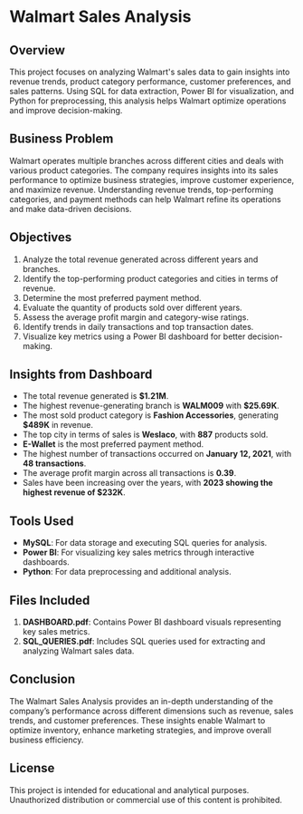 # Walmart Sales Analysis

## Overview
This project focuses on analyzing Walmart's sales data to gain insights into revenue trends, product category performance, customer preferences, and sales patterns. Using SQL for data extraction, Power BI for visualization, and Python for preprocessing, this analysis helps Walmart optimize operations and improve decision-making.

## Business Problem

Walmart operates multiple branches across different cities and deals with various product categories. The company requires insights into its sales performance to optimize business strategies, improve customer experience, and maximize revenue. Understanding revenue trends, top-performing categories, and payment methods can help Walmart refine its operations and make data-driven decisions.

## Objectives

1. Analyze the total revenue generated across different years and branches.
2. Identify the top-performing product categories and cities in terms of revenue.
3. Determine the most preferred payment method.
4. Evaluate the quantity of products sold over different years.
5. Assess the average profit margin and category-wise ratings.
6. Identify trends in daily transactions and top transaction dates.
7. Visualize key metrics using a Power BI dashboard for better decision-making.

## Insights from Dashboard

- The total revenue generated is **\$1.21M**.
- The highest revenue-generating branch is **WALM009** with **\$25.69K**.
- The most sold product category is **Fashion Accessories**, generating **\$489K** in revenue.
- The top city in terms of sales is **Weslaco**, with **887** products sold.
- **E-Wallet** is the most preferred payment method.
- The highest number of transactions occurred on **January 12, 2021**, with **48 transactions**.
- The average profit margin across all transactions is **0.39**.
- Sales have been increasing over the years, with **2023 showing the highest revenue of \$232K**.

## Tools Used

- **MySQL**: For data storage and executing SQL queries for analysis.
- **Power BI**: For visualizing key sales metrics through interactive dashboards.
- **Python**: For data preprocessing and additional analysis.

## Files Included

1. **DASHBOARD.pdf**: Contains Power BI dashboard visuals representing key sales metrics.
2. **SQL\_QUERIES.pdf**: Includes SQL queries used for extracting and analyzing Walmart sales data.

## Conclusion

The Walmart Sales Analysis provides an in-depth understanding of the company’s performance across different dimensions such as revenue, sales trends, and customer preferences. These insights enable Walmart to optimize inventory, enhance marketing strategies, and improve overall business efficiency.

## License
This project is intended for educational and analytical purposes. Unauthorized distribution or commercial use of this content is prohibited.

